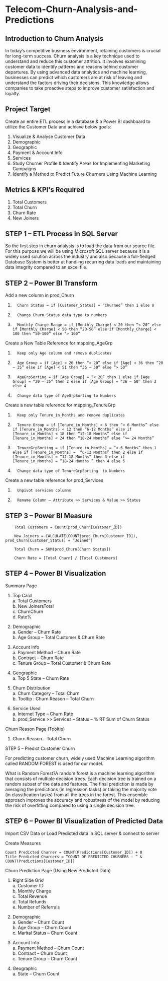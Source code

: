 # Telecom-Churn-Analysis-and-Predictions

## Introduction to Churn Analysis

In today’s competitive business environment, retaining customers is crucial for long-term success. Churn analysis is a key technique used to understand and reduce this customer attrition. It involves examining customer data to identify patterns and reasons behind customer departures. By using advanced data analytics and machine learning, businesses can predict which customers are at risk of leaving and understand the factors driving their decisions. This knowledge allows companies to take proactive steps to improve customer satisfaction and loyalty.

## Project Target
Create an entire ETL process in a database & a Power BI dashboard to utilize the Customer Data and achieve below goals:
1. Visualize & Analyse Customer Data
2. Demographic
3. Geographic
4. Payment & Account Info
5. Services
6. Study Churner Profile & Identify Areas for Implementing Marketing Campaigns
7. Identify a Method to Predict Future Churners Using Machine Learning


## Metrics & KPI's Required
1. Total Customers
2. Total Churn
3. Churn Rate
4. New Joiners

## STEP 1 – ETL Process in SQL Server
So the first step in churn analysis is to load the data from our source file. For this purpose we will be using Microsoft SQL server because it is a widely used solution across the industry and also because a full-fledged Database System is better at handling recurring data loads and maintaining data integrity compared to an excel file.

## STEP 2 – Power BI Transform

Add a new column in prod_Churn

1.       Churn Status = if [Customer_Status] = “Churned” then 1 else 0

2.       Change Churn Status data type to numbers

3.       Monthly Charge Range = if [Monthly_Charge] < 20 then “< 20” else if [Monthly_Charge] < 50 then “20-50” else if [Monthly_Charge] < 100 then “50-100” else “> 100”

 

Create a New Table Reference for mapping_AgeGrp

1.       Keep only Age column and remove duplicates

2.       Age Group = if [Age] < 20 then “< 20” else if [Age] < 36 then “20 – 35” else if [Age] < 51 then “36 – 50” else “> 50”

3.       AgeGrpSorting = if [Age Group] = “< 20” then 1 else if [Age Group] = “20 – 35” then 2 else if [Age Group] = “36 – 50” then 3 else 4

4.       Change data type of AgeGrpSorting to Numbers

 

Create a new table reference for mapping_TenureGrp

1.       Keep only Tenure_in_Months and remove duplicates

2.       Tenure Group = if [Tenure_in_Months] < 6 then “< 6 Months” else if [Tenure_in_Months] < 12 then “6-12 Months” else if [Tenure_in_Months] < 18 then “12-18 Months” else if [Tenure_in_Months] < 24 then “18-24 Months” else “>= 24 Months”

3.       TenureGrpSorting = if [Tenure_in_Months] = “< 6 Months” then 1 else if [Tenure_in_Months] =  “6-12 Months” then 2 else if [Tenure_in_Months] = “12-18 Months” then 3 else if [Tenure_in_Months] = “18-24 Months ” then 4 else 5

4.       Change data type of TenureGrpSorting  to Numbers

 

Create a new table reference for prod_Services

1.       Unpivot services columns

2.       Rename Column – Attribute >> Services & Value >> Status

## STEP 3 – Power BI Measure

        Total Customers = Count(prod_Churn[Customer_ID])

        New Joiners = CALCULATE(COUNT(prod_Churn[Customer_ID]), prod_Churn[Customer_Status] = “Joined”)

        Total Churn = SUM(prod_Churn[Churn Status])

        Churn Rate = [Total Churn] / [Total Customers]

 ## STEP 4 – Power BI Visualization
Summary Page
1.  Top Card <br>
  a. Total Customers <br>
  b. New JoinersTotal <br>
  c. ChurnChurn <br>
  d. Rate% <br>

3.  Demographic<br>
  a. Gender – Churn Rate<br>
  b. Age Group – Total Customer & Churn Rate<br>

4.  Account Info<br>
  a. Payment Method – Churn Rate<br>
  b. Contract – Churn Rate<br>
  c. Tenure Group – Total Customer & Churn Rate<br>

5.  Geographic<br>
  a. Top 5 State – Churn Rate<br>

6.  Churn Distribution<br>
  a. Churn Category – Total Churn<br>
  b. Tooltip : Churn Reason – Total Churn<br>

7.  Service Used<br>
  a. Internet Type – Churn Rate<br>
  b. prod_Service >> Services – Status – % RT Sum of Churn Status<br>

Churn Reason Page (Tooltip)
1.  Churn Reason – Total Churn

STEP 5 – Predict Customer Churn

For predicting customer churn, widely used Machine Learning algorithm called RANDOM FOREST is used for our model.

What is Random Forest?A random forest is a machine learning algorithm that consists of multiple decision trees. Each decision tree is trained on a random subset of the data and features. The final prediction is made by averaging the predictions (in regression tasks) or taking the majority vote (in classification tasks) from all the trees in the forest. This ensemble approach improves the accuracy and robustness of the model by reducing the risk of overfitting compared to using a single decision tree.

## STEP 6 – Power BI Visualization of Predicted Data

Import CSV Data or Load Predicted data in SQL server & connect to server

 
Create Measures

    Count Predicted Churner = COUNT(Predictions[Customer_ID]) + 0
    Title Predicted Churners = “COUNT OF PREDICTED CHURNERS : ” & COUNT(Predictions[Customer_ID])

 

Churn Prediction Page (Using New Predicted Data)
1.  Right Side Grid<br>
  a. Customer ID<br>
  b. Monthly Charge<br>
  c. Total Revenue<br>
  d. Total Refunds<br>
  e. Number of Referrals<br>

2.  Demographic<br>
  a. Gender – Churn Count<br>
  b. Age Group – Churn Count<br>
  c. Marital Status – Churn Count<br>

3.  Account Info<br>
  a. Payment Method – Churn Count<br>
  b. Contract – Churn Count<br>
  c. Tenure Group – Churn Count<br>

4.  Geographic<br>
  a. State – Churn Count<br>
